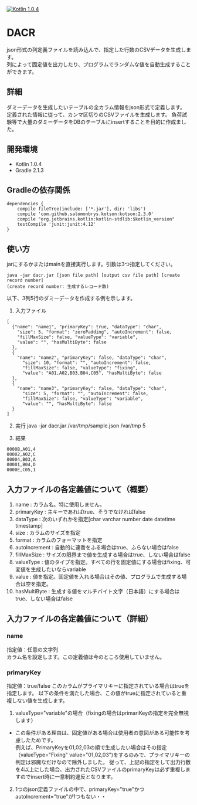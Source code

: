 [![Kotlin 1.0.4](https://img.shields.io/badge/Kotlin-1.0.4-blue.svg)](http://kotlinlang.org)
# DACR
json形式の列定義ファイルを読み込んで、指定した行数のCSVデータを生成します。  
列によって固定値を出力したり、プログラムでランダムな値を自動生成することができます。

## 詳細
ダミーデータを生成したいテーブルの全カラム情報をjson形式で定義します。  
定義された情報に従って、カンマ区切りのCSVファイルを生成します。
負荷試験等で大量のダミーデータをDBのテーブルにinsertすることを目的に作成ました。  

## 開発環境
* Kotlin 1.0.4
* Gradle 2.1.3

## Gradleの依存関係
```
dependencies {  
    compile fileTree(include: ['*.jar'], dir: 'libs')  
    compile 'com.github.salomonbrys.kotson:kotson:2.3.0'  
    compile "org.jetbrains.kotlin:kotlin-stdlib:$kotlin_version"  
    testCompile 'junit:junit:4.12'
}
```
## 使い方
jarにするかまたはmainを直接実行します。引数は3つ指定してください。  
```
java -jar dacr.jar [json file path] [output csv file path] [create record number]
(create record number: 生成するレコード数)
```

以下、3列5行のダミーデータを作成する例を示します。
1. 入力ファイル
```
[
  {"name": "name1", "primaryKey": true, "dataType": "char",
    "size": 5, "format": "zeroPadding", "autoIncrement": false,
    "fillMaxSize": false, "valueType": "variable",
    "value": "", "hasMultiByte": false
  },
  {
    "name": "name2", "primaryKey": false, "dataType": "char",
      "size": 10, "format": "", "autoIncrement": false,
      "fillMaxSize": false, "valueType": "fixing",
      "value": "A01,A02,B03,B04,C05", "hasMultiByte": false
  },
  {
    "name": "name3", "primaryKey": false, "dataType": "char",
      "size": 5, "format": "", "autoIncrement": false,
      "fillMaxSize": false, "valueType": "variable",
      "value": "", "hasMultiByte": false
  }
]
```
2. 実行
java -jar dacr.jar /var/tmp/sample.json /var/tmp 5

3. 結果
```
0000B,A01,4
00002,A02,C
00004,B03,A
00001,B04,D
0000E,C05,1
```

## 入力ファイルの各定義値について（概要）
1. name : カラム名。特に使用しません。
2. primaryKey : 主キーであればtrue、そうでなければfalse
3. dataType : 次のいずれかを指定[char varchar number date datetime timestamp]
4. size : カラムのサイズを指定
5. format : カラムのフォーマットを指定
6. autoIncrement : 自動的に連番をふる場合はtrue、ふらない場合はfalse
7. fillMaxSize : サイズの限界まで値を生成する場合はtrue、しない場合はfalse
8. valueType : 値のタイプを指定。すべての行を固定値にする場合はfixing、可変値を生成したいならvariable
9. value : 値を指定。固定値を入れる場合はその値、プログラムで生成する場合は空を指定。
10. hasMultiByte : 生成する値をマルチバイト文字（日本語）にする場合はtrue、しない場合はfalse

## 入力ファイルの各定義値について（詳細）

### name
指定値：任意の文字列  
カラム名を設定します。この定義値は今のところ使用していません。

### primaryKey
指定値：true/false
このカラムがプライマリキーに指定されている場合はtrueを指定します。
以下の条件を満たした場合、この値がtrueに指定されていると重複しない値を生成します。
1. valueType="variable"の場合（fixingの場合はprimariKeyの指定を完全無視します）
  * この条件がある理由は、固定値がある場合は使用者の意図がある可能性を考慮したためです。  
  例えば、PrimaryKeyを01,02,03の順で生成したい場合はその指定（valueType="Fixing" value="01,02,03")をするのみで、プライマリキーの判定は邪魔なだけなので除外しました。
  従って、上記の指定をして出力行数を4以上にした場合、出力されたCSVファイルのprimaryKeyは必ず重複しますのでinsert時に一意制約違反となります。
2. 1つのjson定義ファイルの中で、primaryKey="true"かつautoIncrement="true"が1つもない・・
